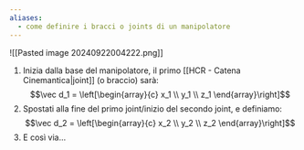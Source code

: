 ```yaml
---
aliases:
  - come definire i bracci o joints di un manipolatore
---
```

![[Pasted image 20240922004222.png]]
1. Inizia dalla base del manipolatore, il primo [[HCR - Catena Cinemantica|joint]] (o braccio) sarà:$$\vec d_1 = \left[\begin{array}{c} x_1 \\ y_1 \\ z_1 \end{array}\right]$$
2. Spostati alla fine del primo joint/inizio del secondo joint, e definiamo:$$\vec d_2 = \left[\begin{array}{c} x_2 \\ y_2 \\ z_2 \end{array}\right]$$
3. E così via...
